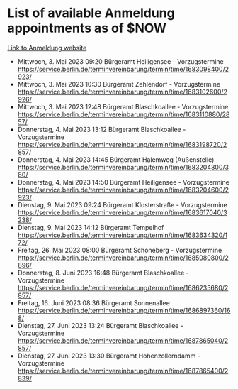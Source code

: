 # List of available Anmeldung appointments as of $NOW
[Link to Anmeldung website](https://service.berlin.de/terminvereinbarung/termin/tag.php?termin=1&anliegen[]=120686&dienstleisterlist=122210,122217,327316,122219,327312,122227,327314,122231,327346,122243,327348,122254,122252,329742,122260,329745,122262,329748,122271,327278,122273,327274,122277,327276,330436,122280,327294,122282,327290,122284,327292,122291,327270,122285,327266,122286,327264,122296,327268,150230,329760,122297,327286,122294,327284,122312,329763,122314,329775,122304,327330,122311,327334,122309,327332,317869,122281,327352,122279,329772,122283,122276,327324,122274,327326,122267,329766,122246,327318,122251,327320,122257,327322,122208,327298,122226,327300&herkunft=http%3A%2F%2Fservice.berlin.de%2Fdienstleistung%2F120686%2F)
- Mittwoch, 3. Mai 2023 09:20 Bürgeramt Heiligensee - Vorzugstermine https://service.berlin.de/terminvereinbarung/termin/time/1683098400/2923/
- Mittwoch, 3. Mai 2023 10:30 Bürgeramt Zehlendorf - Vorzugstermine https://service.berlin.de/terminvereinbarung/termin/time/1683102600/2926/
- Mittwoch, 3. Mai 2023 12:48 Bürgeramt Blaschkoallee - Vorzugstermine https://service.berlin.de/terminvereinbarung/termin/time/1683110880/2857/
- Donnerstag, 4. Mai 2023 13:12 Bürgeramt Blaschkoallee - Vorzugstermine https://service.berlin.de/terminvereinbarung/termin/time/1683198720/2857/
- Donnerstag, 4. Mai 2023 14:45 Bürgeramt Halemweg (Außenstelle) https://service.berlin.de/terminvereinbarung/termin/time/1683204300/380/
- Donnerstag, 4. Mai 2023 14:50 Bürgeramt Heiligensee - Vorzugstermine https://service.berlin.de/terminvereinbarung/termin/time/1683204600/2923/
- Dienstag, 9. Mai 2023 09:24 Bürgeramt Klosterstraße - Vorzugstermine https://service.berlin.de/terminvereinbarung/termin/time/1683617040/3238/
- Dienstag, 9. Mai 2023 14:12 Bürgeramt Tempelhof https://service.berlin.de/terminvereinbarung/termin/time/1683634320/172/
- Freitag, 26. Mai 2023 08:00 Bürgeramt Schöneberg - Vorzugstermine https://service.berlin.de/terminvereinbarung/termin/time/1685080800/2896/
- Donnerstag, 8. Juni 2023 16:48 Bürgeramt Blaschkoallee - Vorzugstermine https://service.berlin.de/terminvereinbarung/termin/time/1686235680/2857/
- Freitag, 16. Juni 2023 08:36 Bürgeramt Sonnenallee https://service.berlin.de/terminvereinbarung/termin/time/1686897360/168/
- Dienstag, 27. Juni 2023 13:24 Bürgeramt Blaschkoallee - Vorzugstermine https://service.berlin.de/terminvereinbarung/termin/time/1687865040/2857/
- Dienstag, 27. Juni 2023 13:30 Bürgeramt Hohenzollerndamm - Vorzugstermine https://service.berlin.de/terminvereinbarung/termin/time/1687865400/2839/
